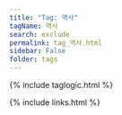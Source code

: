 ```yaml
---
title: "Tag: 역사"
tagName: 역사
search: exclude
permalink: tag_역사.html
sidebar: False
folder: tags
---
```

{% include taglogic.html %}

{% include links.html %}
